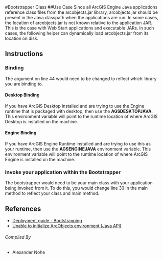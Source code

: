 #Bootstrapper Class
##Use Case
Since all ArcGIS Engine Java applications reference class files from the arcobjects.jar library, arcobjects.jar should be present in the Java classpath when the applications are run. In some cases, the location of arcobjects.jar is not known relative to the application JAR. This is the case with Web Start applications and executable JARs. In such cases, the following helper can dynamically load arcobjects.jar from its location on disk.

## Instructions
### Binding
The argument on line 44 would need to be changed to reflect which library you are binding to.
#### Desktop Binding
If you have ArcGIS Desktop installed and are trying to use the Engine runtime that is packaged with desktop, then use the **AGSDESKTOPJAVA**. This environment variable will point to the runtime location of where ArcGIS Desktop is installed on the machine.
#### Engine Binding
If you have ArcGIS Engine Runtime installed and are trying to use this as your runtime, then use the **AGSENGINEJAVA** environment variable. This environment variable will point to the runtime location of where ArcGIS Engine is installed on the machine.

### Invoke your application within the Bootstrapper
The bootstrapper would need to be your main class with your application being invoked from it.  To do this, you would change line 30 in the main method to reflect your class and main method.

## References
* [Deployment guide - Bootstrapping](http://resources.arcgis.com/en/help/arcobjects-java/concepts/engine/index.html#//000100000694000000#Bootstrap)
* [Unable to initialize ArcObjects environment (Java API)](https://geonet.esri.com/thread/16649)

###### Compiled By
* Alexander Nohe
